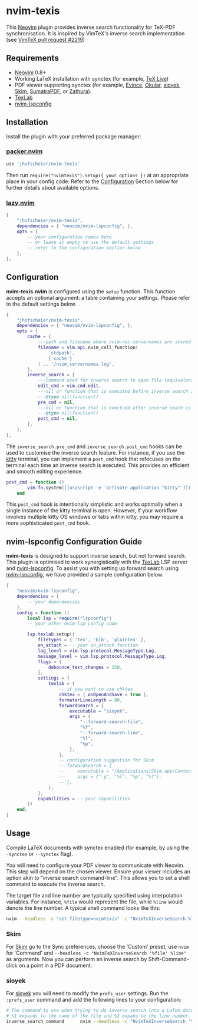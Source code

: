 # nvim-texis
This [Neovim](https://neovim.io) plugin provides inverse search functionality for TeX-PDF synchronisation. It is inspired by VimTeX's inverse search implementation (see [VimTeX pull request #2219](https://github.com/lervag/vimtex/pull/2219))

## Requirements
- [Neovim](https://github.com/neovim/neovim) 0.8+
- Working LaTeX installation with synctex (for example, [TeX Live](https://tug.org/texlive/))
- PDF viewer supporting synctex (for example, [Evince](https://wiki.gnome.org/Apps/Evince), [Okular](https://okular.kde.org/), [sioyek](https://github.com/ahrm/sioyek), [Skim](https://sourceforge.net/p/skim-app/wiki/TeX_and_PDF_Synchronization), [SumatraPDF](https://www.sumatrapdfreader.org/free-pdf-reader.html), or [Zathura](https://pwmt.org/projects/zathura/)).
- [TexLab](https://github.com/latex-lsp/texlab)
- [nvim-lspconfig](https://github.com/neovim/nvim-lspconfig)

## Installation
Install the plugin with your preferred package manager:

### [packer.nvim](https://github.com/wbthomason/packer.nvim)

```lua
use 'jhofscheier/nvim-texis'
```

Then run `require("nvimtexis").setup({ your options })` at an appropriate place in your config code.
Refer to the [Configuration](#configuration) Section below for further details about available options.

### [lazy.nvim](https://github.com/folke/lazy.nvim)
```lua
{
    "jhofscheier/nvim-texis",
    dependencies = { "neovim/nvim-lspconfig", },
    opts = {
        -- your configuration comes here
        -- or leave it empty to use the default settings
        -- refer to the configuration section below
    },
},
```

## Configuration

**nvim-texis.nvim** is configured using the `setup` function.
This function accepts an optional argument: a table containing your settings.
Please refer to the default settings below.

```lua
{
    "jhofscheier/nvim-texis",
    dependencies = { "neovim/nvim-lspconfig", },
    opts = {
        cache = {
            ---path and filename where nvim-rpc-servernames are stored
            filename = vim.api.nvim_call_function(
                'stdpath',
                {'cache'}
            ) .. '/nvim_servernames.log',
        },
        inverse_search = {
            ---command used for inverse search to open file (equivalent to `:e`)
            edit_cmd = vim.cmd.edit,
            ---nil or function that is executed before inverse search is executed
            ---@type nil|function()
            pre_cmd = nil,
            ---nil or function that is exectued after inverse seach is executed
            ---@type nil|function()
            post_cmd = nil,
        },
    },
},
```

The `inverse_search.pre_cmd` and `inverse_search.post_cmd` hooks can be used to customise the inverse search feature.
For instance, if you use the [kitty](https://github.com/kovidgoyal/kitty) terminal, you can implement a `post_cmd` hook that refocuses on the terminal each time an inverse search is executed.
This provides an efficient and smooth editing experience.

```lua
post_cmd = function ()
        vim.fn.system([[osascript -e 'activate application "kitty"']])
    end
```

This `post_cmd` hook is intentionally simplistic and works optimally when a single instance of the kitty terminal is open.
However, if your workflow involves multiple kitty OS windows or tabs within kitty, you may require a more sophisticated `post_cmd` hook.

## nvim-lspconfig Configuration Guide

**nvim-texis** is designed to support inverse search, but not forward search.
This plugin is optimised to work synergistically with the [TexLab](https://github.com/latex-lsp/texlab) LSP server and [nvim-lspconfig](https://github.com/neovim/nvim-lspconfig).
To assist you with setting up forward search using [nvim-lspconfig](https://github.com/neovim/nvim-lspconfig), we have provided a sample configuration below:

```lua
{
    "neovim/nvim-lspconfig",
    dependencies = {
        -- your dependencies
    },
    config = function ()
        local lsp = require("lspconfig")
        -- your other nvim-lsp config code

        lsp.texlab.setup({
            filetypes = { 'tex', 'bib', 'plaintex' },
            on_attach = -- your on_attach function
            log_level = vim.lsp.protocol.MessageType.Log,
            message_level = vim.lsp.protocol.MessageType.Log,
            flags = {
                debounce_text_changes = 150,
            },
            settings = {
                texlab = {
                    -- if you want to use chktex
                    chktex = { onOpenAndSave = true },
                    formaterLineLength = 80,
                    forwardSearch = {
                        executable = "sioyek",
                        args = {
                            "--forward-search-file",
                            "%f",
                            "--forward-search-line",
                            "%l",
                            "%p",
                        },
                    },
                    -- configuration suggestion for Skim
                    -- forwardSearch = {
                    --     executable = "/Applications/Skim.app/Contents/SharedSupport/displayline",
                    --     args = {"-g", "%l", "%p", "%f"},
                    -- },
                },
            },
            capabilities = -- your capabilities
        })
    end,
}
```

## Usage

Compile LaTeX documents with synctex enabled (for example, by using the `-synctex` or `--synctex` flag).

You will need to configure your PDF viewer to communicate with Neovim.
This step will depend on the chosen viewer.
Ensure your viewer includes an option akin to "inverse search command-line".
This allows you to set a shell command to execute the inverse search.

The target file and line number are typically specified using interpolation variables.
For instance, `%file` would represent the file, while `%line` would denote the line number.
A typical shell command looks like this:
```bash
nvim --headless -c "set filetype=nvimtexis" -c "NvimTeXInverseSearch %line, '%file'"
```

### Skim
For [Skim](https://sourceforge.net/p/skim-app/wiki/TeX_and_PDF_Synchronization/#tex-pdf-synchronization) go to the Sync preferences, choose the 'Custom' preset, use `nvim` for 'Command' and `--headless -c "NvimTeXInverseSearch '%file' %line"` as arguments.
Now you can perform an inverse search by Shift-Command-click on a point in a PDF document. 

### sioyek
For [sioyek](https://github.com/ahrm/sioyek) you will need to modify the `prefs_user` settings.
Run the `:prefs_user` command and add the following lines to your configuration:

```bash
# The command to use when trying to do inverse search into a LaTeX document. Uncomment and provide your own command.
# %1 expands to the name of the file and %2 expans to the line number.
inverse_search_command 		nvim --headless -c "NvimTeXInverseSearch '%1' %2"
```
